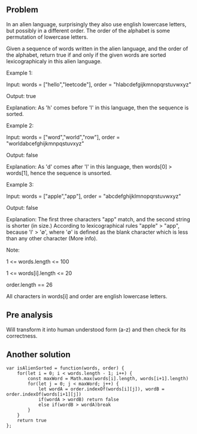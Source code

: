 ## Problem

In an alien language, surprisingly they also use english lowercase letters, but possibly in a different order. The order of the alphabet is some permutation of lowercase letters.

Given a sequence of words written in the alien language, and the order of the alphabet, return true if and only if the given words are sorted lexicographicaly in this alien language.

Example 1:

Input: words = ["hello","leetcode"], order = "hlabcdefgijkmnopqrstuvwxyz"

Output: true

Explanation: As 'h' comes before 'l' in this language, then the sequence is sorted.

Example 2:

Input: words = ["word","world","row"], order = "worldabcefghijkmnpqstuvxyz"

Output: false

Explanation: As 'd' comes after 'l' in this language, then words[0] > words[1], hence the sequence is unsorted.

Example 3:

Input: words = ["apple","app"], order = "abcdefghijklmnopqrstuvwxyz"

Output: false

Explanation: The first three characters "app" match, and the second string is shorter (in size.) According to lexicographical rules "apple" > "app", because 'l' > '∅', where '∅' is defined as the blank character which is less than any other character (More info).

Note:

1 <= words.length <= 100

1 <= words[i].length <= 20

order.length == 26

All characters in words[i] and order are english lowercase letters.

## Pre analysis

Will transform it into human understood form (a-z) and then check for its correctness.

## Another solution

    var isAlienSorted = function(words, order) {
        for(let i = 0; i < words.length - 1; i++) {
            const maxWord = Math.max(words[i].length, words[i+1].length)
            for(let j = 0; j < maxWord; j++) {
                let wordA = order.indexOf(words[i][j]), wordB = order.indexOf(words[i+1][j])
                if(wordA > wordB) return false
                else if(wordB > wordA)break
            }
        }
        return true
    };
